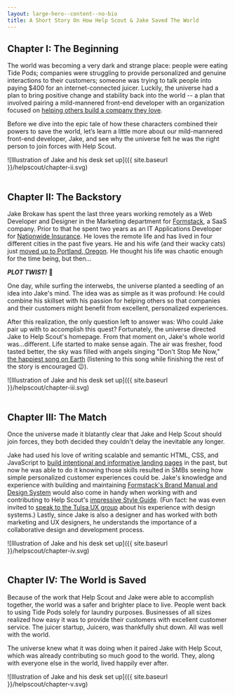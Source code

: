 ```yaml
---
layout: large-hero--content--no-bio
title: A Short Story On How Help Scout & Jake Saved The World
---
```


## Chapter I: The Beginning

The world was becoming a very dark and strange place: people were eating Tide Pods; companies were struggling to provide personalized and genuine interactions to their customers; someone was trying to talk people into paying $400 for an internet-connected juicer. Luckily, the universe had a plan to bring positive change and stability back into the world -- a plan that involved pairing a mild-mannered front-end developer with an organization focused on <a href="https://www.helpscout.net/about/" target="_blank" md_>helping others build a company they love</a>.

Before we dive into the epic tale of how these characters combined their powers to save the world, let’s learn a little more about our mild-mannered front-end developer, Jake, and see why the universe felt he was the right person to join forces with Help Scout.

![Illustration of Jake and his desk set up]({{ site.baseurl }}/helpscout/chapter-ii.svg)
<br>
<br>

## Chapter II: The Backstory

Jake Brokaw has spent the last three years working remotely as a Web Developer and Designer in the Marketing department for <a href="https://formstack.com" target="_blank" md_>Formstack</a>, a SaaS company. Prior to that he spent two years as an IT Applications Developer for <a href="https://www.nationwide.com/" target="_blank" md_>Nationwide Insurance</a>. He loves the remote life and has lived in four different cities in the past five years. He and his wife (and their wacky cats) just <a href="/moving-to-the-northwest" target="_blank" md_>moved up to Portland, Oregon</a>. He thought his life was chaotic enough for the time being, but then...

_**PLOT TWIST!**_ 💨

One day, while surfing the interwebs, the universe planted a seedling of an idea into Jake's mind. The idea was as simple as it was profound: He could combine his skillset with his passion for helping others so that companies and their customers might benefit from excellent, personalized experiences.

After this realization, the only question left to answer was: Who could Jake pair up with to accomplish this quest? Fortunately, the universe directed Jake to Help Scout's homepage. From that moment on, Jake's whole world was...different. Life started to make sense again. The air was fresher, food tasted better, the sky was filled with angels singing "Don't Stop Me Now," <a href="https://www.good.is/articles/happiest-song-on-earth#HgzGwKwLmgM" target="_blank" md_>the happiest song on Earth</a> (listening to this song while finishing the rest of the story is encouraged 😉).


![Illustration of Jake and his desk set up]({{ site.baseurl }}/helpscout/chapter-iii.svg)
<br>
<br>

## Chapter III: The Match

Once the universe made it blatantly clear that Jake and Help Scout should join forces, they both decided they couldn't delay the inevitable any longer.

Jake had used his love of writing scalable and semantic HTML, CSS, and JavaScript to <a href="/work" target="_blank" md_>build intentional and informative landing pages</a> in the past, but now he was able to do it knowing those skills resulted in SMBs seeing how simple personalized customer experiences could be. Jake's knowledge and experience with building and maintaining <a href="https://formstack.com/brand/" target="_blank" md_>Formstack's Brand Manual and Design System</a> would also come in handy when working with and contributing to Help Scout's <a href="http://style.helpscout.com/" target="_blank" md_>impressive Style Guide</a>. (Fun fact: he was even invited to <a href="https://www.instagram.com/p/BaG8lvUlkcj/?taken-by=jacobrokaw" target="_blank" md_>speak to the Tulsa UX group</a> about his experience with design systems.) Lastly, since Jake is also a designer and has worked with both marketing and UX designers, he understands the importance of a collaborative design and development process.

![Illustration of Jake and his desk set up]({{ site.baseurl }}/helpscout/chapter-iv.svg)
<br>
<br>


## Chapter IV: The World is Saved

Because of the work that Help Scout and Jake were able to accomplish together, the world was a safer and brighter place to live. People went back to using Tide Pods solely for laundry purposes. Businesses of all sizes realized how easy it was to provide their customers with excellent customer service. The juicer startup, Juicero, was thankfully shut down. All was well with the world.

The universe knew what it was doing when it paired Jake with Help Scout, which was already contributing so much good to the world. They, along with everyone else in the world, lived happily ever after.

![Illustration of Jake and his desk set up]({{ site.baseurl }}/helpscout/chapter-v.svg)
<br>
<br>

